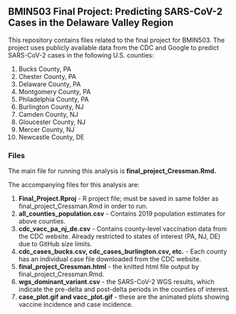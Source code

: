 ## BMIN503 Final Project: Predicting SARS-CoV-2 Cases in the Delaware Valley Region

This repository contains files related to the final project for BMIN503. The project uses publicly available data from the CDC and Google to predict SARS-CoV-2 cases in the following U.S. counties:
1. Bucks County, PA
2. Chester County, PA
3. Delaware County, PA
4. Montgomery County, PA
5. Philadelphia County, PA
6. Burlington County, NJ
7. Camden County, NJ
8. Gloucester County, NJ
9. Mercer County, NJ
10. Newcastle County, DE

### Files
The main file for running this analysis is **final_project_Cressman.Rmd.**

The accompanying files for this analysis are:
1. **Final_Project.Rproj** - R project file; must be saved in same folder as final_project_Cressman.Rmd in order to run. 
2. **all_counties_population.csv** - Contains 2019 population estimates for above counties.
3. **cdc_vacc_pa_nj_de.csv** - Contains county-level vaccination data from the CDC website. Already restricted to states of interest (PA, NJ, DE) due to GitHub size limits.
4. **cdc_cases_bucks.csv, cdc_cases_burlington.csv, etc.** - Each county has an individual case file downloaded from the CDC website.
5. **final_project_Cressman.html** - the knitted html file output by final_project_Cressman.Rmd.
6. **wgs_dominant_variant.csv** - the SARS-CoV-2 WGS results, which indicate the pre-delta and post-delta periods in the counties of interest.
7. **case_plot.gif and vacc_plot.gif** - these are the animated plots showing vaccine incidence and case incidence.
